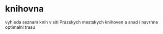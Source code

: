 knihovna
========

vyhleda seznam knih v siti Prazskych mestskych knihoven a snad i navrhne optimalni trasu